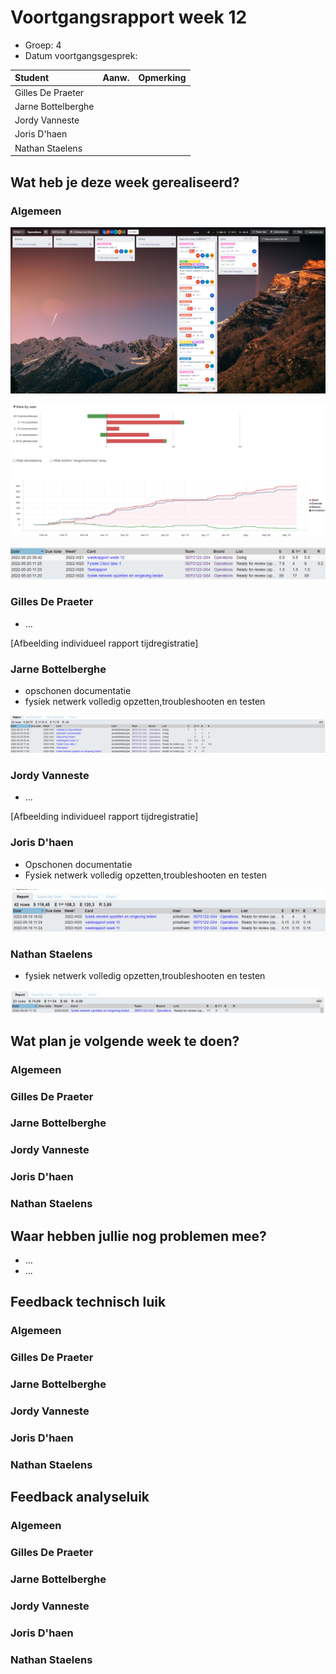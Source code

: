 # Voortgangsrapport week 12

* Groep: 4 
* Datum voortgangsgesprek: 

| Student            | Aanw. | Opmerking |
| :----------------- | :---- | :-------- |
| Gilles De Praeter  |       |           |
| Jarne Bottelberghe |       |           |
| Jordy Vanneste     |       |           |
| Joris D'haen       |       |           |
| Nathan Staelens    |       |           |

## Wat heb je deze week gerealiseerd?

### Algemeen

![Kanban](./Images/Algemeen/W12_KanBan.png)

![Operations](./Images/Algemeen/W11_Operations.png)

![Report](./Images/Algemeen/W12_Report.png)

### Gilles De Praeter

* ...

[Afbeelding individueel rapport tijdregistratie]

### Jarne Bottelberghe

* opschonen documentatie
* fysiek netwerk volledig opzetten,troubleshooten en testen

![](./Images/JarneBottelberghe/W12TabelSpend.png)

### Jordy Vanneste

* ...

[Afbeelding individueel rapport tijdregistratie]

### Joris D'haen

* Opschonen documentatie
* Fysiek netwerk volledig opzetten,troubleshooten en testen

![Report Joris](./Images/JorisDhaen/12/12.png)



### Nathan Staelens

* fysiek netwerk volledig opzetten,troubleshooten en testen

![Report Nathan](./Images/NathanStaelens/week12.png)

## Wat plan je volgende week te doen?

### Algemeen

### Gilles De Praeter

### Jarne Bottelberghe

### Jordy Vanneste

### Joris D'haen

### Nathan Staelens


## Waar hebben jullie nog problemen mee?

* ...
* ...

## Feedback technisch luik

### Algemeen

### Gilles De Praeter

### Jarne Bottelberghe

### Jordy Vanneste

### Joris D'haen

### Nathan Staelens

## Feedback analyseluik

### Algemeen

### Gilles De Praeter

### Jarne Bottelberghe

### Jordy Vanneste

### Joris D'haen

### Nathan Staelens